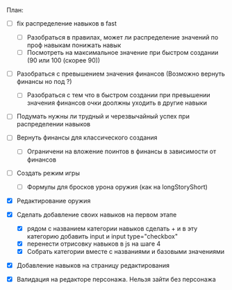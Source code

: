 План:  
- [ ] fix распределение навыков в fast  
    - [ ] Разобраться в правилах, может ли распределение значений по проф навыкам понижать навык  
    - [ ] Посмотреть на максимальное значение при быстром создании (90 или 100 (скорее 90))
- [ ] Разобраться с превышением значения финансов (Возможно вернуть финансы но под ?)  
    - [ ] Разобраться с тем что в быстром создании при превышении значения финансов очки доолжны уходить в другие навыки  
- [ ] Подумать нужны ли трудный и черезвычайный успех при распределении навыков  

- [ ] Вернуть финансы для классического создания  
    - [ ] Ограничени на вложение поинтов в финансы в зависимости от финансов  

- [ ] Создать режим игры
    - [ ] Формулы для бросков урона оружия (как на longStoryShort)

- [x] Редактирование оружия

- [x] Сделать добавление своих навыков на первом этапе
    - [x] рядом с названием категории навыков сделать + и в эту категорию добавить input и input type="checkbox"
    - [x] перенести отрисовку навыков в js на шаге 4
    - [x] Собрать категории вместе с названиями и базовыми значениями

- [x] Добавление навыков на страницу редактирования

- [x] Валидация на редакторе персонажа. Нельзя зайти без персонажа
